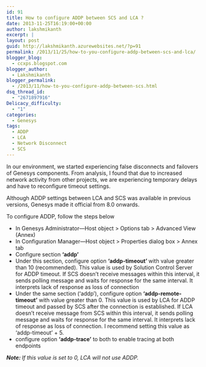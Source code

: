 ```yaml
---
id: 91
title: How to configure ADDP between SCS and LCA ?
date: 2013-11-25T16:19:00+00:00
author: lakshmikanth
excerpt: |
layout: post
guid: http://lakshmikanth.azurewebsites.net/?p=91
permalink: /2013/11/25/how-to-you-configure-addp-between-scs-and-lca/
blogger_blog:
  - ccxps.blogspot.com
blogger_author:
  - Lakshmikanth
blogger_permalink:
  - /2013/11/how-to-you-configure-addp-between-scs.html
dsq_thread_id:
  - "2671897916"
Delicacy_difficulty:
  - "1"
categories:
  - Genesys
tags:
  - ADDP
  - LCA
  - Network Disconnect
  - SCS
---
```

<div dir="ltr">
  In our environment, we started experiencing false disconnects and failovers of Genesys components. From analysis, I found that due to increased network activity from other projects, we are experiencing temporary delays and have to reconfigure timeout settings.</p> 
  
  <p>
    Although ADDP settings between LCA and SCS was available in previous versions, Genesys made it official from 8.0 onwards.
  </p>
  
  <p>
    To configure ADDP, follow the steps below
  </p>
  
  <ul>
    <li>
      In Genesys Administrator—Host object > Options tab > Advanced View (Annex)
    </li>
    <li>
      In Configuration Manager—Host object > Properties dialog box > Annex tab
    </li>
    <li>
      Configure section <b>&#8216;addp&#8217;</b>
    </li>
    <li>
      Under this section, configure option <b>&#8216;addp-timeout&#8217; </b>with value greater than 10 (recommended). This value is used by Solution Control Server for ADDP timeout. If SCS doesn&#8217;t receive messages within this interval, it sends polling message and waits for response for the same interval. It interprets lack of response as loss of connection
    </li>
    <li>
      Under the same section (&#8216;addp&#8217;), configure option <b>&#8216;addp-remote-timeout&#8217;</b> with value greater than 0. This value is used by LCA for ADDP timeout and passed by SCS after the connection is established. If LCA doesn&#8217;t receive message from SCS within this interval, it sends polling message and waits for response for the same interval. It interprets lack of response as loss of connection. I recommend setting this value as &#8216;addp-timeout&#8217; + 5.
    </li>
    <li>
      configure option <b>&#8216;addp-trace&#8217;</b> to both to enable tracing at both endpoints
    </li>
  </ul>
  
  <p>
    <i><b>Note: </b>If this value is set to 0, LCA will not use ADDP. </i></div>